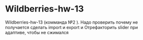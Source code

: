 # Wildberries-hw-13
Wildberries-hw-13 (комманда №2 ).
Hадо проверить почему не получается сделать import и export 
и
Oтрефакторить slider при адаптиве, чтобы не сжимался 
